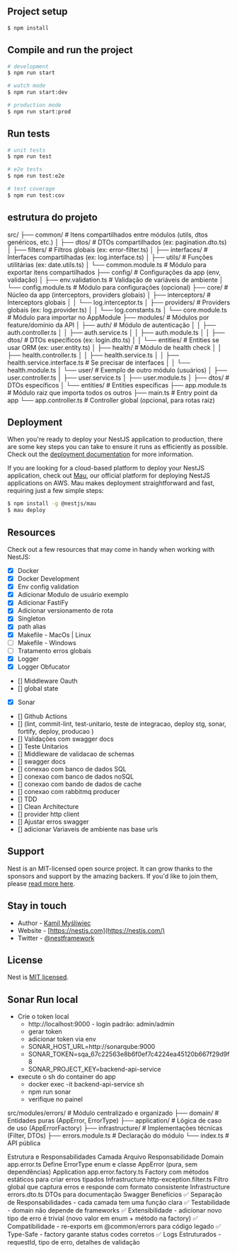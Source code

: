 ## Project setup

```bash
$ npm install
```

## Compile and run the project

```bash
# development
$ npm run start

# watch mode
$ npm run start:dev

# production mode
$ npm run start:prod
```

## Run tests

```bash
# unit tests
$ npm run test

# e2e tests
$ npm run test:e2e

# test coverage
$ npm run test:cov
```

## estrutura do projeto

src/
├── common/ # Itens compartilhados entre módulos (utils, dtos genéricos, etc.)
│ ├── dtos/ # DTOs compartilhados (ex: pagination.dto.ts)
│ ├── filters/ # Filtros globais (ex: error-filter.ts)
│ ├── interfaces/ # Interfaces compartilhadas (ex: log.interface.ts)
│ ├── utils/ # Funções utilitárias (ex: date.utils.ts)
│ └── common.module.ts # Módulo para exportar itens compartilhados
├── config/ # Configurações da app (env, validação)
│ ├── env.validation.ts # Validação de variáveis de ambiente
│ └── config.module.ts # Módulo para configurações (opcional)
├── core/ # Núcleo da app (interceptors, providers globais)
│ ├── interceptors/ # Interceptors globais
│ │ └── log.interceptor.ts
│ ├── providers/ # Providers globais (ex: log.provider.ts)
│ │ └── log.constants.ts
│ └── core.module.ts # Módulo para importar no AppModule
├── modules/ # Módulos por feature/domínio da API
│ ├── auth/ # Módulo de autenticação
│ │ ├── auth.controller.ts
│ │ ├── auth.service.ts
│ │ ├── auth.module.ts
│ │ ├── dtos/ # DTOs específicos (ex: login.dto.ts)
│ │ └── entities/ # Entities se usar ORM (ex: user.entity.ts)
│ ├── health/ # Módulo de health check
│ │ ├── health.controller.ts
│ │ ├── health.service.ts
│ │ ├── health.service.interface.ts # Se precisar de interfaces
│ │ └── health.module.ts
│ └── user/ # Exemplo de outro módulo (usuários)
│ ├── user.controller.ts
│ ├── user.service.ts
│ ├── user.module.ts
│ ├── dtos/ # DTOs específicos
│ └── entities/ # Entities específicas
├── app.module.ts # Módulo raiz que importa todos os outros
├── main.ts # Entry point da app
└── app.controller.ts # Controller global (opcional, para rotas raiz)

## Deployment

When you're ready to deploy your NestJS application to production, there are some key steps you can take to ensure it runs as efficiently as possible. Check out the [deployment documentation](https://docs.nestjs.com/deployment) for more information.

If you are looking for a cloud-based platform to deploy your NestJS application, check out [Mau](https://mau.nestjs.com), our official platform for deploying NestJS applications on AWS. Mau makes deployment straightforward and fast, requiring just a few simple steps:

```bash
$ npm install -g @nestjs/mau
$ mau deploy
```

## Resources

Check out a few resources that may come in handy when working with NestJS:

- [x] Docker
- [x] Docker Development
- [x] Env config validation
- [x] Adicionar Modulo de usuário exemplo
- [x] Adicionar FastiFy
- [x] Adicionar versionamento de rota
- [x] Singleton
- [x] path alias
- [x] Makefile - MacOs | Linux
- [ ] Makefile - Windows
- [ ] Tratamento erros globais
- [x] Logger
- [x] Logger Obfucator
- [] Middleware Oauth
- [] global state
- [x] Sonar
- [] Github Actions
- [] (lint, commit-lint, test-unitario, teste de integracao, deploy stg, sonar, fortify, deploy, producao )
- [] Validações com swagger docs
- [] Teste Unitarios
- [] Middleware de validacao de schemas
- [] swagger docs
- [] conexao com banco de dados SQL
- [] conexao com banco de dados noSQL
- [] conexao com bando de dados de cache
- [] conexao com rabbitmq producer
- [] TDD
- [] Clean Architecture
- [] provider http client
- [] Ajustar erros swagger
- [] adicionar Variaveis de ambiente nas base urls

## Support

Nest is an MIT-licensed open source project. It can grow thanks to the sponsors and support by the amazing backers. If you'd like to join them, please [read more here](https://docs.nestjs.com/support).

## Stay in touch

- Author - [Kamil Myśliwiec](https://twitter.com/kammysliwiec)
- Website - [https://nestjs.com](https://nestjs.com/)
- Twitter - [@nestframework](https://twitter.com/nestframework)

## License

Nest is [MIT licensed](https://github.com/nestjs/nest/blob/master/LICENSE).

## Sonar Run local

- Crie o token local
  - http://localhost:9000 - login padrão: admin/admin
  - gerar token
  - adicionar token via env
  - SONAR_HOST_URL=http://sonarqube:9000
  - SONAR_TOKEN=sqa_67c22563e8b6f0ef7c4224ea45120b667f29d9f8
  - SONAR_PROJECT_KEY=backend-api-service
- execute o sh do container do app
  - docker exec -it backend-api-service sh
  - npm run sonar
  - verifique no painel

src/modules/errors/ # Módulo centralizado e organizado
├── domain/ # Entidades puras (AppError, ErrorType)
├── application/ # Lógica de caso de uso (AppErrorFactory)
├── infrastructure/ # Implementações técnicas (Filter, DTOs)
├── errors.module.ts # Declaração do módulo
└── index.ts # API pública

Estrutura e Responsabilidades
Camada Arquivo Responsabilidade
Domain app.error.ts Define ErrorType enum e classe AppError (pura, sem dependências)
Application app.error.factory.ts Factory com métodos estáticos para criar erros tipados
Infrastructure http-exception.filter.ts Filtro global que captura erros e responde com formato consistente
Infrastructure errors.dto.ts DTOs para documentação Swagger
Benefícios
✅ Separação de Responsabilidades - cada camada tem uma função clara
✅ Testabilidade - domain não depende de frameworks
✅ Extensibilidade - adicionar novo tipo de erro é trivial (novo valor em enum + método na factory)
✅ Compatibilidade - re-exports em @common/errors para código legado
✅ Type-Safe - factory garante status codes corretos
✅ Logs Estruturados - requestId, tipo de erro, detalhes de validação
